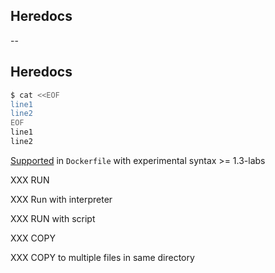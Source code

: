 <!-- .slide: class="center" style="text-align: center; vertical-align: middle" -->

## Heredocs

--

## Heredocs

```bash
$ cat <<EOF
line1
line2
EOF
line1
line2
```

[Supported](https://github.com/moby/buildkit/blob/master/frontend/dockerfile/docs/syntax.md#here-documents) in `Dockerfile` with experimental syntax >= 1.3-labs

XXX RUN

XXX Run with interpreter

XXX RUN with script

XXX COPY

XXX COPY to multiple files in same directory

